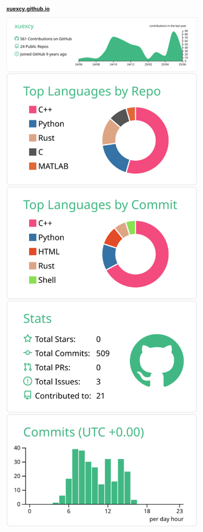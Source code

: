 [**xuexcy.github.io**](https://xuexcy.github.io/about)


[![](https://raw.githubusercontent.com/xuexcy/xuexcy/master/profile-summary-card-output/vue/0-profile-details.svg)](https://github.com/vn7n24fzkq/github-profile-summary-cards)
[![](https://raw.githubusercontent.com/xuexcy/xuexcy/master/profile-summary-card-output/vue/1-repos-per-language.svg)](https://github.com/vn7n24fzkq/github-profile-summary-cards) [![](https://raw.githubusercontent.com/xuexcy/xuexcy/master/profile-summary-card-output/vue/2-most-commit-language.svg)](https://github.com/vn7n24fzkq/github-profile-summary-cards)
[![](https://raw.githubusercontent.com/xuexcy/xuexcy/master/profile-summary-card-output/vue/3-stats.svg)](https://github.com/vn7n24fzkq/github-profile-summary-cards) [![](https://raw.githubusercontent.com/xuexcy/xuexcy/master/profile-summary-card-output/vue/4-productive-time.svg)](https://github.com/vn7n24fzkq/github-profile-summary-cards)
